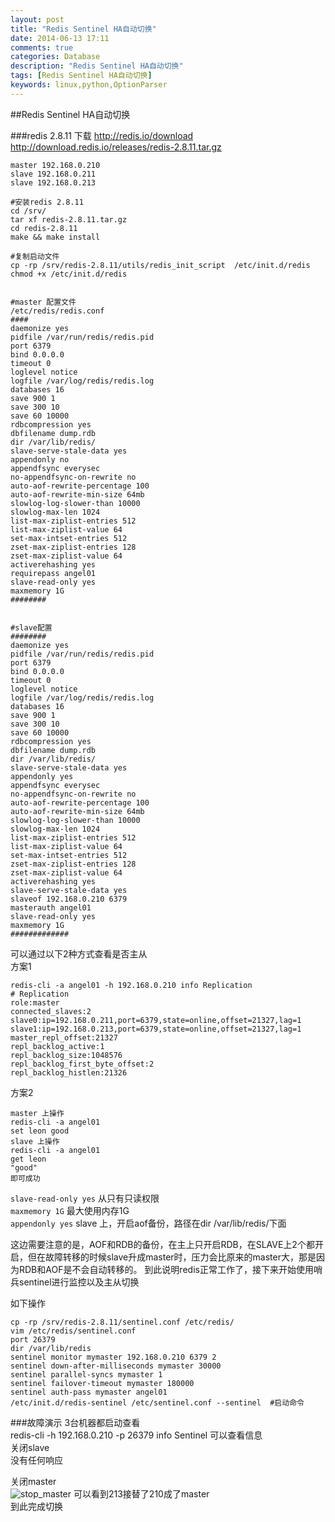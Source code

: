 ```yaml
---
layout: post
title: "Redis Sentinel HA自动切换"
date: 2014-06-13 17:11
comments: true
categories: Database
description: "Redis Sentinel HA自动切换"
tags: [Redis Sentinel HA自动切换]
keywords: linux,python,OptionParser
---
```



##Redis Sentinel  HA自动切换

###redis 2.8.11 下载
http://redis.io/download    
http://download.redis.io/releases/redis-2.8.11.tar.gz     

```
master 192.168.0.210
slave 192.168.0.211
slave 192.168.0.213

#安装redis 2.8.11
cd /srv/
tar xf redis-2.8.11.tar.gz
cd redis-2.8.11
make && make install 

#复制启动文件
cp -rp /srv/redis-2.8.11/utils/redis_init_script  /etc/init.d/redis
chmod +x /etc/init.d/redis


#master 配置文件
/etc/redis/redis.conf
####
daemonize yes
pidfile /var/run/redis/redis.pid
port 6379
bind 0.0.0.0
timeout 0
loglevel notice
logfile /var/log/redis/redis.log
databases 16
save 900 1
save 300 10
save 60 10000
rdbcompression yes
dbfilename dump.rdb
dir /var/lib/redis/
slave-serve-stale-data yes
appendonly no
appendfsync everysec
no-appendfsync-on-rewrite no
auto-aof-rewrite-percentage 100
auto-aof-rewrite-min-size 64mb
slowlog-log-slower-than 10000
slowlog-max-len 1024
list-max-ziplist-entries 512
list-max-ziplist-value 64
set-max-intset-entries 512
zset-max-ziplist-entries 128
zset-max-ziplist-value 64
activerehashing yes
requirepass angel01
slave-read-only yes
maxmemory 1G
########


#slave配置
########
daemonize yes
pidfile /var/run/redis/redis.pid
port 6379
bind 0.0.0.0
timeout 0
loglevel notice
logfile /var/log/redis/redis.log
databases 16
save 900 1
save 300 10
save 60 10000
rdbcompression yes
dbfilename dump.rdb
dir /var/lib/redis/
slave-serve-stale-data yes
appendonly yes
appendfsync everysec
no-appendfsync-on-rewrite no
auto-aof-rewrite-percentage 100
auto-aof-rewrite-min-size 64mb
slowlog-log-slower-than 10000
slowlog-max-len 1024
list-max-ziplist-entries 512
list-max-ziplist-value 64
set-max-intset-entries 512
zset-max-ziplist-entries 128
zset-max-ziplist-value 64
activerehashing yes
slave-serve-stale-data yes
slaveof 192.168.0.210 6379
masterauth angel01
slave-read-only yes
maxmemory 1G
#############

```
<!-- more -->


可以通过以下2种方式查看是否主从  
方案1  
```
redis-cli -a angel01 -h 192.168.0.210 info Replication
# Replication
role:master
connected_slaves:2
slave0:ip=192.168.0.211,port=6379,state=online,offset=21327,lag=1
slave1:ip=192.168.0.213,port=6379,state=online,offset=21327,lag=1
master_repl_offset:21327
repl_backlog_active:1
repl_backlog_size:1048576
repl_backlog_first_byte_offset:2
repl_backlog_histlen:21326
```

方案2  
```
master 上操作
redis-cli -a angel01
set leon good
slave 上操作
redis-cli -a angel01
get leon
"good"
即可成功
```

`slave-read-only yes` 从只有只读权限  
`maxmemory 1G`        最大使用内存1G  
`appendonly yes`      slave 上，开启aof备份，路径在dir /var/lib/redis/下面  

这边需要注意的是，AOF和RDB的备份，在主上只开启RDB，在SLAVE上2个都开启，但在故障转移的时候slave升成master时，压力会比原来的master大，那是因为RDB和AOF是不会自动转移的。
到此说明redis正常工作了，接下来开始使用哨兵sentinel进行监控以及主从切换

如下操作  
```
cp -rp /srv/redis-2.8.11/sentinel.conf /etc/redis/
vim /etc/redis/sentinel.conf
port 26379
dir /var/lib/redis
sentinel monitor mymaster 192.168.0.210 6379 2
sentinel down-after-milliseconds mymaster 30000
sentinel parallel-syncs mymaster 1
sentinel failover-timeout mymaster 180000
sentinel auth-pass mymaster angel01
/etc/init.d/redis-sentinel /etc/sentinel.conf --sentinel  #启动命令
```


###故障演示
3台机器都启动查看  
redis-cli -h 192.168.0.210 -p 26379 info Sentinel 可以查看信息  
关闭slave  
没有任何响应  

关闭master  
![stop_master](/images/blog_img/redis1.png)
可以看到213接替了210成了master  
到此完成切换  

